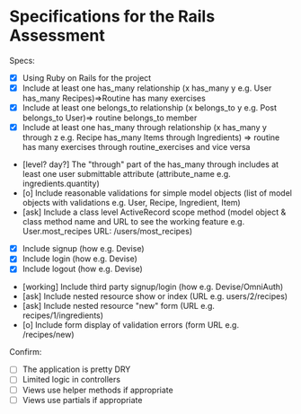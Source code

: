 # Specifications for the Rails Assessment

Specs:
- [x] Using Ruby on Rails for the project
- [x] Include at least one has_many relationship (x has_many y e.g. User has_many Recipes)=>Routine has many exercises
- [x] Include at least one belongs_to relationship (x belongs_to y e.g. Post belongs_to User)=> routine belongs_to member
- [x] Include at least one has_many through relationship (x has_many y through z e.g. Recipe has_many Items through Ingredients) => routine has many exercises through routine_exercises and vice versa
- [level? day?] The "through" part of the has_many through includes at least one user submittable attribute (attribute_name e.g. ingredients.quantity)
- [o] Include reasonable validations for simple model objects (list of model objects with validations e.g. User, Recipe, Ingredient, Item)
- [ask] Include a class level ActiveRecord scope method (model object & class method name and URL to see the working feature e.g. User.most_recipes URL: /users/most_recipes)
- [x] Include signup (how e.g. Devise)
- [x] Include login (how e.g. Devise)
- [x] Include logout (how e.g. Devise)
- [working] Include third party signup/login (how e.g. Devise/OmniAuth)
- [ask] Include nested resource show or index (URL e.g. users/2/recipes)
- [ask] Include nested resource "new" form (URL e.g. recipes/1/ingredients)
- [o] Include form display of validation errors (form URL e.g. /recipes/new)

Confirm:
- [ ] The application is pretty DRY
- [ ] Limited logic in controllers
- [ ] Views use helper methods if appropriate
- [ ] Views use partials if appropriate
